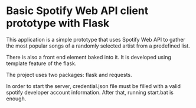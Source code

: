 # Basic Spotify Web API client prototype with Flask

This application is a simple prototype that uses Spotify Web API to gather the most popular songs of a randomly selected artist from a predefined list.

There is also a front end element baked into it. It is developed using template feature of the flask.

The project uses two packages: flask and requests.

In order to start the server, credential.json file must be filled with a valid spotify developer account information. After that, running start.bat is enough.
